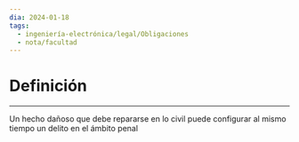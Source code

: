 ```yaml
---
dia: 2024-01-18
tags:
  - ingeniería-electrónica/legal/Obligaciones
  - nota/facultad
---
```

# Definición
---
Un hecho dañoso que debe repararse en lo civil puede configurar al mismo tiempo un delito en el ámbito penal
